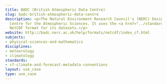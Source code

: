 ```yaml
---
title: BADC (British Atmospheric Data Centre)
slug: badc-british-atmospheric-data-centre
description: <p>The Natural Environment Research Council's (NERC) Designated Data
  Centre for the Atmospheric Sciences. It uses the <a href="../standards/cf-climate-and-forecast-metadata-conventions.html">CF</a>-Compliant
  NetCDF format for its datasets.</p>
website: http://badc.nerc.ac.uk/help/formats/netcdf/index_cf.html
subjects:
- physical-sciences-and-mathematics
disciplines:
- meteorology
- climatology
standards:
- cf-climate-and-forecast-metadata-conventions
layout: use_case
type: use_case
---
```


